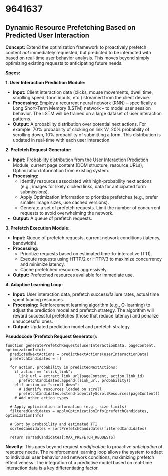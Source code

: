 # 9641637

## Dynamic Resource Prefetching Based on Predicted User Interaction

**Concept:** Extend the optimization framework to proactively prefetch content *not* immediately requested, but predicted to be interacted with based on real-time user behavior analysis. This moves beyond simply optimizing existing requests to anticipating future needs.

**Specs:**

**1. User Interaction Prediction Module:**

*   **Input:** Client interaction data (clicks, mouse movements, dwell time, scrolling speed, form inputs, etc.) streamed from the client device.
*   **Processing:** Employ a recurrent neural network (RNN) – specifically a Long Short-Term Memory (LSTM) network – to model user session behavior. The LSTM will be trained on a large dataset of user interaction patterns.
*   **Output:** A probability distribution over potential next actions.  For example: 70% probability of clicking on link 'A', 20% probability of scrolling down, 10% probability of submitting a form.  This distribution is updated in real-time with each user interaction.

**2. Prefetch Request Generator:**

*   **Input:** Probability distribution from the User Interaction Prediction Module, current page content (DOM structure, resource URLs), Optimization Information from existing system.
*   **Processing:**
    *   Identify resources associated with high-probability next actions (e.g., images for likely clicked links, data for anticipated form submissions).
    *   Apply Optimization Information to prioritize prefetches (e.g., prefer smaller image sizes, use cached versions).
    *   Generate a set of prefetch requests.  Limit the number of concurrent requests to avoid overwhelming the network.
*   **Output:** A queue of prefetch requests.

**3. Prefetch Execution Module:**

*   **Input:** Queue of prefetch requests, current network conditions (latency, bandwidth).
*   **Processing:**
    *   Prioritize requests based on estimated time-to-interactive (TTI).
    *   Execute requests using HTTP/2 or HTTP/3 to maximize concurrency and minimize latency.
    *   Cache prefetched resources aggressively.
*   **Output:** Prefetched resources available for immediate use.

**4. Adaptive Learning Loop:**

*   **Input:** User interaction data, prefetch success/failure rates, actual time spent loading resources.
*   **Processing:** Reinforcement learning algorithm (e.g., Q-learning) to adjust the prediction model and prefetch strategy. The algorithm will reward successful prefetches (those that reduce latency) and penalize unsuccessful ones.
*   **Output:** Updated prediction model and prefetch strategy.

**Pseudocode (Prefetch Request Generator):**

```
function generatePrefetchRequests(userInteractionData, pageContent, optimizationInfo):
  predictedNextActions = predictNextActions(userInteractionData)
  prefetchCandidates = []

  for action, probability in predictedNextActions:
    if action == "click_link":
      link_url = extract_link_url(pageContent, action.link_id)
      prefetchCandidates.append((link_url, probability))
    elif action == "scroll_down":
      # Identify resources loaded on scroll
      prefetchCandidates.extend(identifyScrollResources(pageContent))
    # Add other action types

  # Apply optimization information (e.g., size limits)
  filteredCandidates = applyOptimizationInfo(prefetchCandidates, optimizationInfo)

  # Sort by probability and estimated TTI
  sortedCandidates = sortPrefetchCandidates(filteredCandidates)

  return sortedCandidates[:MAX_PREFETCH_REQUESTS]
```

**Novelty:** This goes beyond request *modification* to proactive *anticipation* of resource needs. The reinforcement learning loop allows the system to adapt to individual user behavior and network conditions, maximizing prefetch effectiveness. The integration of a predictive model based on real-time interaction data is a key differentiating factor.